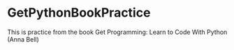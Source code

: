 # GetPythonBookPractice

This is practice from the book Get Programming: Learn to Code With Python (Anna Bell)
